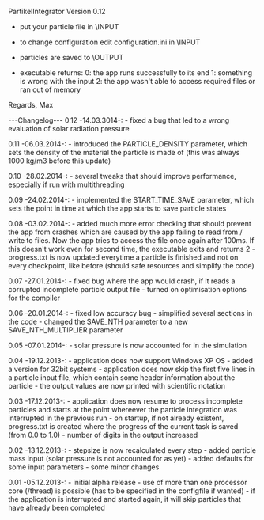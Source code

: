 PartikelIntegrator
Version 0.12

-	put your particle file in \\INPUT

-	to change configuration edit configuration.ini in \\INPUT

-	particles are saved to \\OUTPUT

-	executable returns:
	0:	the app runs successfully to its end
	1: 	something is wrong with the input
	2: 	the app wasn't able to access required files or ran out of memory
	

Regards, Max


---Changelog---
0.12	-14.03.3014-:
	-	fixed a bug that led to a wrong evaluation of solar radiation pressure
	
0.11	-06.03.2014-:
	-	introduced the PARTICLE_DENSITY parameter, which sets the density of the material the
		particle is made of (this was always 1000 kg/m3 before this update)

0.10	-28.02.2014-:
	-	several tweaks that should improve performance, especially if run with multithreading
	
0.09	-24.02.2014-:
	-	implemented the START_TIME_SAVE parameter, which sets the point in time at which the app
		starts to save particle states
		
0.08	-03.02.2014-:
	-	added much more error checking that should prevent the app from crashes which are caused by
		the app failing to read from / write to files. Now the app tries to access the file once
		again after 100ms. If this doesn't work even for second time, the executable exits and 
		returns 2
	-	progress.txt is now updated everytime a particle is finished and not on every checkpoint,
		like before (should safe resources and simplify the code)
	
0.07	-27.01.2014-:
	-	fixed bug where the app would crash, if it reads a corrupted incomplete particle output file
	-	turned on optimisation options for the compiler
	
0.06	-20.01.2014-:
	-	fixed low accuracy bug
	-	simplified several sections in the code
	-	changed the SAVE_NTH parameter to a new SAVE_NTH_MULTIPLIER parameter
	
0.05	-07.01.2014-:
	-	solar pressure is now accounted for in the simulation
	
0.04	-19.12.2013-:
	-	application does now support Windows XP OS
	-	added a version for 32bit systems
	-	application does now skip the first five lines in a particle input file,
		which contain some header information about the particle
	-	the output values are now printed with scientific notation
		
0.03	-17.12.2013-:
	-	application does now resume to process incomplete particles
		and starts at the point whereever the particle integration was
		interrupted in the previous run
	-	on startup, if not already existent, progress.txt is created
		where the progress of the current task is saved (from 0.0 to 1.0)
	-	number of digits in the output increased
	
0.02	-13.12.2013-:
	- 	stepsize is now recalculated every step
	- 	added particle mass input (solar pressure is not accounted for as yet)
	- 	added defaults for some input parameters
	-	some minor changes
	
0.01	-05.12.2013-:
	- 	initial alpha release
	- 	use of more than one processor core (/thread) is possible (has to be
		specified in the configfile if wanted)
	- 	if the application is interrupted and started again, it will skip
		particles that have already been completed
		